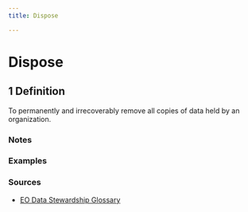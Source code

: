 ```yaml
---
title: Dispose

---
```


# Dispose

## 1 Definition

To permanently and irrecoverably remove all copies of data held by an organization.

### Notes

### Examples 

### Sources 
- [EO Data Stewardship Glossary](https://ceos.org/document_management/Working_Groups/WGISS/Interest_Groups/Data_Stewardship/White_Papers/EO-DataStewardshipGlossary.pdf)
